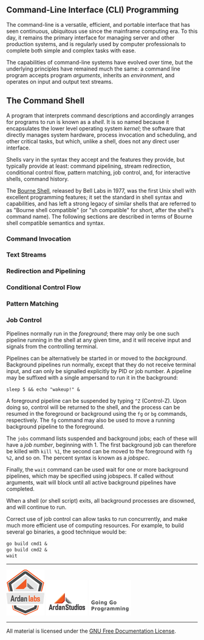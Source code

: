 ## Command-Line Interface (CLI) Programming

The command-line is a versatile, efficient, and portable interface that has
seen continuous, ubiquitous use since the mainframe computing era. To this day,
it remains the primary interface for managing server and other production
systems, and is regularly used by computer professionals to complete both
simple and complex tasks with ease.

The capabilities of command-line systems have evolved over time, but the
underlying principles have remained much the same: a command line program
accepts program *arguments*, inherits an *environment*, and operates on input
and output text streams.

## The Command Shell

A program that interprets command descriptions and accordingly arranges for
programs to run is known as a *shell*. It is so named because it encapsulates
the lower level operating system *kernel*; the software that directly manages
system hardware, process invocation and scheduling, and other critical tasks,
but which, unlike a shell, does not any direct user interface.

Shells vary in the syntax they accept and the features they provide, but
typically provide at least: command pipelining, stream redirection, conditional
control flow, pattern matching, job control, and, for interactive shells,
command history.

The [Bourne Shell][sh], released by Bell Labs in 1977, was the first Unix shell
with excellent programming features; it set the standard in shell syntax and
capabilities, and has left a strong legacy of similar shells that are referred
to as "Bourne shell compatible" (or "sh compatible" for short, after the
shell's command name). The following sections are described in terms of Bourne
shell compatible semantics and syntax.

  [sh]: http://en.wikipedia.org/wiki/Bourne_shell

### Command Invocation

### Text Streams

### Redirection and Pipelining

### Conditional Control Flow

### Pattern Matching

### Job Control

Pipelines normally run in the *foreground*; there may only be one such pipeline
running in the shell at any given time, and it will receive input and signals
from the controlling terminal.

Pipelines can be alternatively be started in or moved to the *background*.
Background pipelines run normally, except that they do not receive terminal
input, and can only be signalled explicitly by PID or job number. A pipeline
may be suffixed with a single ampersand to run it in the background:

	sleep 5 && echo "wakeup!" &

A foreground pipeline can be suspended by typing `^Z` (Control-Z). Upon doing
so, control will be returned to the shell, and the process can be resumed in
the foreground or background using the `fg` or `bg` commands, respectively.
The `fg` command may also be used to move a running background pipeline to the
foreground.

The `jobs` command lists suspended and background jobs; each of these will have
a *job number*, beginning with 1. The first background job can therefore be
killed with `kill %1`, the second can be moved to the foreground with `fg %2`,
and so on. The percent syntax is known as a *jobspec*.

Finally, the `wait` command can be used wait for one or more background
pipelines, which may be specified using jobspecs. If called without arguments,
wait will block until all active background pipelines have completed.

When a shell (or shell script) exits, all background processes are disowned,
and will continue to run.

Correct use of job control can allow tasks to run concurrently, and make much
more efficient use of computing resources. For example, to build several go
binaries, a good technique would be:

    go build cmd1 &
    go build cmd2 &
    wait

___
[![Ardan Labs](../00-slides/images/ggt_logo.png)](http://www.ardanlabs.com)
[![Ardan Studios](../00-slides/images/ardan_logo.png)](http://www.ardanstudios.com)
[![GoingGo Blog](../00-slides/images/ggb_logo.png)](http://www.goinggo.net)
___
All material is licensed under the [GNU Free Documentation License](https://github.com/ArdanStudios/gotraining/blob/master/LICENSE).
